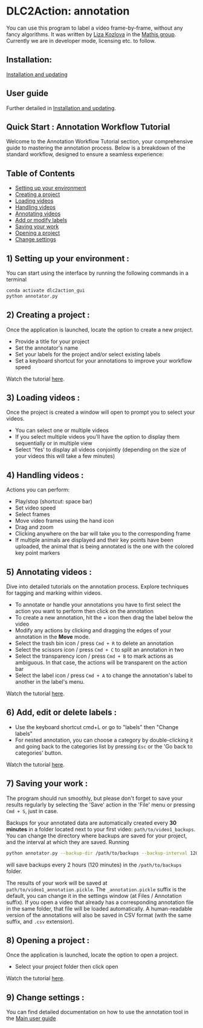 # DLC2Action: annotation

You can use this program to label a video frame-by-frame, without any fancy algorithms. It was written by [Liza Kozlova](https://github.com/elkoz) in the [Mathis group](https://www.mathislab.org/). Currently we are in developer mode, licensing etc. to follow. 

## Installation: 

[Installation and updating](readme_media/installation.md)

## User guide

Further detailed in [Installation and updating](readme_media/installation.md).

## Quick Start : Annotation Workflow Tutorial

Welcome to the Annotation Workflow Tutorial section, your comprehensive guide to mastering the annotation process. Below is a breakdown of the standard workflow, designed to ensure a seamless experience:

## Table of Contents

- [Setting up your environment](#Setting-up-your-environment)
- [Creating a project](#Creating-a-project)
- [Loading videos](#Loading-videos)
- [Handling videos](#Handling-videos)
- [Annotating videos](#Annotating-videos)
- [Add or modify labels](#Add-or-modify-labelss)
- [Saving your work](#Saving-your-work)
- [Opening a project](#Opening-a-project)
- [Change settings](#Change-settings)

## 1) Setting up your environment :

You can start using the interface by running the following commands in a terminal
```bash
conda activate dlc2action_gui
python annotator.py
```

## 2) Creating a project :
Once the application is launched, locate the option to create a new project. 
- Provide a title for your project
- Set the annotator's name
- Set your labels for the project and/or select existing labels
- Set a keyboard shortcut for your annotations to improve your workflow speed

Watch the tutorial [here](https://www.youtube.com/watch?v=iTTREcVEL4U).

## 3) Loading videos :
Once the project is created a window will open to prompt you to select your videos.
- You can select one or multiple videos
- If you select multiple videos you'll have the option to display them sequentially or in multiple view 
- Select 'Yes' to display all videos conjointly (depending on the size of your videos this will take a few minutes)

## 4) Handling videos :
Actions you can perform: 
- Play/stop (shortcut: space bar)
- Set video speed
- Select frames
- Move video frames using the hand icon
- Drag and zoom
- Clicking anywhere on the bar will take you to the corresponding frame
- If multiple animals are displayed and their key points have been uploaded, the animal that is being annotated is the one with the colored key point markers


## 5) Annotating videos :

Dive into detailed tutorials on the annotation process. Explore techniques for tagging and marking within videos.
- To annotate or handle your annotations you have to first select the action you want to perform then click on the annotation
- To create a new annotation, hit the + icon then drag the label below the video 
- Modify any actions by clicking and dragging the edges of your annotation in the **Move** mode.  
- Select the trash bin icon / press `Cmd + R` to delete an annotation
- Select the scissors icon / press `Cmd + C` to split an annotation in two
- Select the transparency icon / press `Cmd + B` to mark actions as ambiguous. In that case, the actions will be transparent on the action bar
- Select the label icon / press `Cmd + A` to change the annotation's label to another in the label's menu.

Watch the tutorial [here](https://www.youtube.com/watch?v=QiTD5HngoVk).

## 6) Add, edit or delete labels :
- Use the keyboard shortcut cmd+L or go to "labels" then "Change labels"
- For nested annotation, you can choose a category by double-clicking it and going back to the categories  list by pressing `Esc` or the 'Go back to categories' button. 

Watch the tutorial [here](https://www.youtube.com/watch?v=yRKC_ppjWbw).

## 7) Saving your work :

The program should run smoothly, but please don't forget to save your results regularly by selecting the 'Save' action in the 'File' menu or pressing `Cmd + S`, just in case.

Backups for your annotated data are automatically created every **30 minutes** in a folder located next to your first video: `path/to/video1_backups`. You can change the directory
where backups are saved for your project, and the interval at which they are saved. 
Running
```bash
python annotator.py --backup-dir /path/to/backups --backup-interval 120
```
will save backups every 2 hours (120 minutes) in the `/path/to/backups` folder.

The results of your work will be saved at `path/to/video1_annotation.pickle`. The `_annotation.pickle` suffix is the default, you can change it in the settings window (at Files / Annotation suffix). If you open a video that already has a corresponding annotation file in the same folder, that file will be loaded automatically. A human-readable version of the annotations will also be saved in CSV format (with the same suffix, and `.csv` extension).

## 8) Opening a project :
Once the application is launched, locate the option to open a project. 
- Select your project folder then click open

Watch the tutorial [here](https://www.youtube.com/watch?v=etsFBnmiadc).

## 9) Change settings :

You can find detailed documentation on how to use the annotation tool in the
[Main user guide](readme_media/userguide.md)
